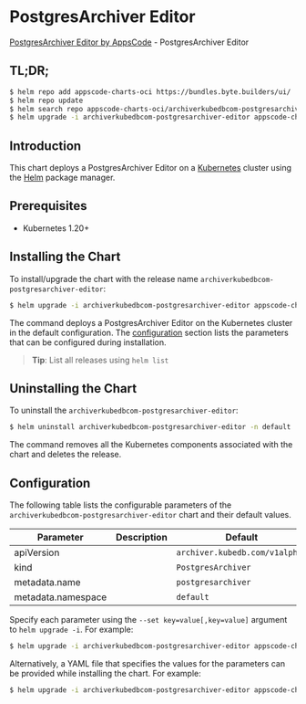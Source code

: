 # PostgresArchiver Editor

[PostgresArchiver Editor by AppsCode](https://appscode.com) - PostgresArchiver Editor

## TL;DR;

```bash
$ helm repo add appscode-charts-oci https://bundles.byte.builders/ui/
$ helm repo update
$ helm search repo appscode-charts-oci/archiverkubedbcom-postgresarchiver-editor --version=v0.10.0
$ helm upgrade -i archiverkubedbcom-postgresarchiver-editor appscode-charts-oci/archiverkubedbcom-postgresarchiver-editor -n default --create-namespace --version=v0.10.0
```

## Introduction

This chart deploys a PostgresArchiver Editor on a [Kubernetes](http://kubernetes.io) cluster using the [Helm](https://helm.sh) package manager.

## Prerequisites

- Kubernetes 1.20+

## Installing the Chart

To install/upgrade the chart with the release name `archiverkubedbcom-postgresarchiver-editor`:

```bash
$ helm upgrade -i archiverkubedbcom-postgresarchiver-editor appscode-charts-oci/archiverkubedbcom-postgresarchiver-editor -n default --create-namespace --version=v0.10.0
```

The command deploys a PostgresArchiver Editor on the Kubernetes cluster in the default configuration. The [configuration](#configuration) section lists the parameters that can be configured during installation.

> **Tip**: List all releases using `helm list`

## Uninstalling the Chart

To uninstall the `archiverkubedbcom-postgresarchiver-editor`:

```bash
$ helm uninstall archiverkubedbcom-postgresarchiver-editor -n default
```

The command removes all the Kubernetes components associated with the chart and deletes the release.

## Configuration

The following table lists the configurable parameters of the `archiverkubedbcom-postgresarchiver-editor` chart and their default values.

|     Parameter      | Description |                  Default                  |
|--------------------|-------------|-------------------------------------------|
| apiVersion         |             | <code>archiver.kubedb.com/v1alpha1</code> |
| kind               |             | <code>PostgresArchiver</code>             |
| metadata.name      |             | <code>postgresarchiver</code>             |
| metadata.namespace |             | <code>default</code>                      |


Specify each parameter using the `--set key=value[,key=value]` argument to `helm upgrade -i`. For example:

```bash
$ helm upgrade -i archiverkubedbcom-postgresarchiver-editor appscode-charts-oci/archiverkubedbcom-postgresarchiver-editor -n default --create-namespace --version=v0.10.0 --set apiVersion=archiver.kubedb.com/v1alpha1
```

Alternatively, a YAML file that specifies the values for the parameters can be provided while
installing the chart. For example:

```bash
$ helm upgrade -i archiverkubedbcom-postgresarchiver-editor appscode-charts-oci/archiverkubedbcom-postgresarchiver-editor -n default --create-namespace --version=v0.10.0 --values values.yaml
```
